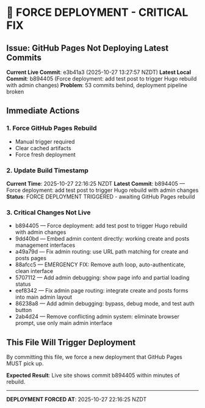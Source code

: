 # 🚨 FORCE DEPLOYMENT - CRITICAL FIX

## Issue: GitHub Pages Not Deploying Latest Commits

**Current Live Commit**: e3b41a3 (2025-10-27 13:27:57 NZDT)
**Latest Local Commit**: b894405 (Force deployment: add test post to trigger Hugo rebuild with admin changes)
**Problem**: 53 commits behind, deployment pipeline broken

## Immediate Actions

### 1. Force GitHub Pages Rebuild
- Manual trigger required
- Clear cached artifacts
- Force fresh deployment

### 2. Update Build Timestamp
**Current Time**: 2025-10-27 22:16:25 NZDT
**Latest Commit**: b894405 — Force deployment: add test post to trigger Hugo rebuild with admin changes
**Status**: FORCE DEPLOYMENT TRIGGERED - awaiting GitHub Pages rebuild

### 3. Critical Changes Not Live
- b894405 — Force deployment: add test post to trigger Hugo rebuild with admin changes
- 9dd40bd — Embed admin content directly: working create and posts management interfaces
- a49a79d — Fix admin routing: use URL path matching for create and posts pages
- 88afcc5 — EMERGENCY FIX: Remove auth loop, auto-authenticate, clean interface
- 5707112 — Add admin debugging: show page info and partial loading status
- eef8342 — Fix admin page routing: integrate create and posts forms into main admin layout
- 86238a8 — Add admin debugging: bypass, debug mode, and test auth button
- 2ab4d24 — Remove conflicting admin system: eliminate browser prompt, use only main admin interface

## This File Will Trigger Deployment

By committing this file, we force a new deployment that GitHub Pages MUST pick up.

**Expected Result**: Live site shows commit b894405 within minutes of rebuild.

---

**DEPLOYMENT FORCED AT**: 2025-10-27 22:16:25 NZDT
